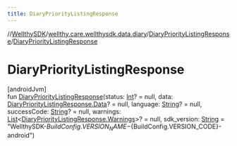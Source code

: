 ```yaml
---
title: DiaryPriorityListingResponse
---
```

//[WellthySDK](../../../index.html)/[wellthy.care.wellthysdk.data.diary](../index.html)/[DiaryPriorityListingResponse](index.html)/[DiaryPriorityListingResponse](-diary-priority-listing-response.html)



# DiaryPriorityListingResponse



[androidJvm]\
fun [DiaryPriorityListingResponse](-diary-priority-listing-response.html)(status: [Int](https://kotlinlang.org/api/latest/jvm/stdlib/kotlin/-int/index.html)? = null, data: [DiaryPriorityListingResponse.Data](-data/index.html)? = null, language: [String](https://kotlinlang.org/api/latest/jvm/stdlib/kotlin/-string/index.html)? = null, successCode: [String](https://kotlinlang.org/api/latest/jvm/stdlib/kotlin/-string/index.html)? = null, warnings: [List](https://kotlinlang.org/api/latest/jvm/stdlib/kotlin.collections/-list/index.html)&lt;[DiaryPriorityListingResponse.Warnings](-warnings/index.html)&gt;? = null, sdk_version: [String](https://kotlinlang.org/api/latest/jvm/stdlib/kotlin/-string/index.html) = "WellthySDK-${BuildConfig.VERSION_NAME}-${BuildConfig.VERSION_CODE}-android")




